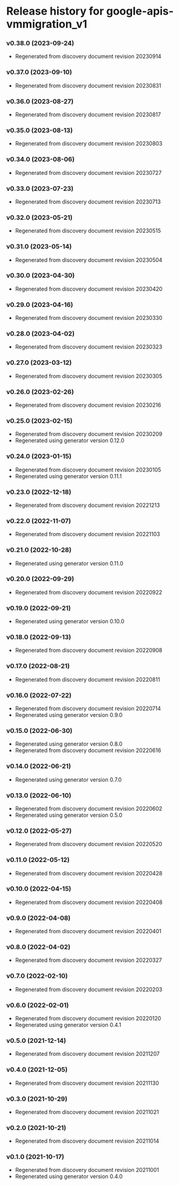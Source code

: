 # Release history for google-apis-vmmigration_v1

### v0.38.0 (2023-09-24)

* Regenerated from discovery document revision 20230914

### v0.37.0 (2023-09-10)

* Regenerated from discovery document revision 20230831

### v0.36.0 (2023-08-27)

* Regenerated from discovery document revision 20230817

### v0.35.0 (2023-08-13)

* Regenerated from discovery document revision 20230803

### v0.34.0 (2023-08-06)

* Regenerated from discovery document revision 20230727

### v0.33.0 (2023-07-23)

* Regenerated from discovery document revision 20230713

### v0.32.0 (2023-05-21)

* Regenerated from discovery document revision 20230515

### v0.31.0 (2023-05-14)

* Regenerated from discovery document revision 20230504

### v0.30.0 (2023-04-30)

* Regenerated from discovery document revision 20230420

### v0.29.0 (2023-04-16)

* Regenerated from discovery document revision 20230330

### v0.28.0 (2023-04-02)

* Regenerated from discovery document revision 20230323

### v0.27.0 (2023-03-12)

* Regenerated from discovery document revision 20230305

### v0.26.0 (2023-02-26)

* Regenerated from discovery document revision 20230216

### v0.25.0 (2023-02-15)

* Regenerated from discovery document revision 20230209
* Regenerated using generator version 0.12.0

### v0.24.0 (2023-01-15)

* Regenerated from discovery document revision 20230105
* Regenerated using generator version 0.11.1

### v0.23.0 (2022-12-18)

* Regenerated from discovery document revision 20221213

### v0.22.0 (2022-11-07)

* Regenerated from discovery document revision 20221103

### v0.21.0 (2022-10-28)

* Regenerated using generator version 0.11.0

### v0.20.0 (2022-09-29)

* Regenerated from discovery document revision 20220922

### v0.19.0 (2022-09-21)

* Regenerated using generator version 0.10.0

### v0.18.0 (2022-09-13)

* Regenerated from discovery document revision 20220908

### v0.17.0 (2022-08-21)

* Regenerated from discovery document revision 20220811

### v0.16.0 (2022-07-22)

* Regenerated from discovery document revision 20220714
* Regenerated using generator version 0.9.0

### v0.15.0 (2022-06-30)

* Regenerated using generator version 0.8.0
* Regenerated from discovery document revision 20220616

### v0.14.0 (2022-06-21)

* Regenerated using generator version 0.7.0

### v0.13.0 (2022-06-10)

* Regenerated from discovery document revision 20220602
* Regenerated using generator version 0.5.0

### v0.12.0 (2022-05-27)

* Regenerated from discovery document revision 20220520

### v0.11.0 (2022-05-12)

* Regenerated from discovery document revision 20220428

### v0.10.0 (2022-04-15)

* Regenerated from discovery document revision 20220408

### v0.9.0 (2022-04-08)

* Regenerated from discovery document revision 20220401

### v0.8.0 (2022-04-02)

* Regenerated from discovery document revision 20220327

### v0.7.0 (2022-02-10)

* Regenerated from discovery document revision 20220203

### v0.6.0 (2022-02-01)

* Regenerated from discovery document revision 20220120
* Regenerated using generator version 0.4.1

### v0.5.0 (2021-12-14)

* Regenerated from discovery document revision 20211207

### v0.4.0 (2021-12-05)

* Regenerated from discovery document revision 20211130

### v0.3.0 (2021-10-29)

* Regenerated from discovery document revision 20211021

### v0.2.0 (2021-10-21)

* Regenerated from discovery document revision 20211014

### v0.1.0 (2021-10-17)

* Regenerated from discovery document revision 20211001
* Regenerated using generator version 0.4.0

